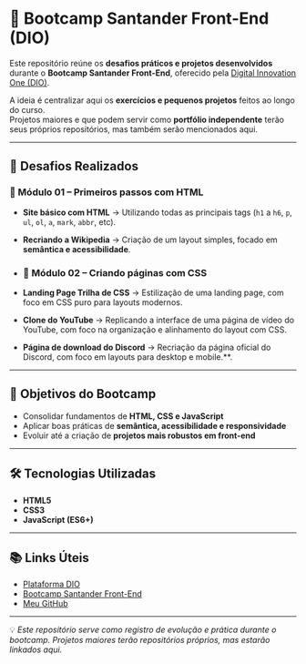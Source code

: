 # 🚀 Bootcamp Santander Front-End (DIO)

Este repositório reúne os **desafios práticos e projetos desenvolvidos** durante o **Bootcamp Santander Front-End**, oferecido pela [Digital Innovation One (DIO)](https://www.dio.me/).  

A ideia é centralizar aqui os **exercícios e pequenos projetos** feitos ao longo do curso.  
Projetos maiores e que podem servir como **portfólio independente** terão seus próprios repositórios, mas também serão mencionados aqui.  

---

## 📌 Desafios Realizados

### 🔹 Módulo 01 – Primeiros passos com HTML
- **Site básico com HTML** → Utilizando todas as principais tags (`h1` a `h6`, `p`, `ul`, `ol`, `a`, `mark`, `abbr`, etc).  
- **Recriando a Wikipedia** → Criação de um layout simples, focado em **semântica e acessibilidade**.

  
- ### 🔹 Módulo 02 – Criando páginas com CSS

- **Landing Page Trilha de CSS** → Estilização de uma landing page, com foco em CSS puro para layouts modernos.
- **Clone do YouTube** → Replicando a interface de uma página de vídeo do YouTube, com foco na organização e alinhamento do layout com CSS.
- **Página de download do Discord** → Recriação da página oficial do Discord, com foco em layouts para desktop e mobile.**.

---

## 🎯 Objetivos do Bootcamp
- Consolidar fundamentos de **HTML, CSS e JavaScript**  
- Aplicar boas práticas de **semântica, acessibilidade e responsividade**  
- Evoluir até a criação de **projetos mais robustos em front-end**  

---

## 🛠️ Tecnologias Utilizadas
- **HTML5**  
- **CSS3**  
- **JavaScript (ES6+)**  

---

## 📚 Links Úteis
- [Plataforma DIO](https://www.dio.me/)  
- [Bootcamp Santander Front-End](https://assets.santanderopenacademy.com/uploaded/programs/22ad1fc1-96cf-4861-9afb-679299caa63d)  
- [Meu GitHub](https://github.com/GabrielCotrimMiron)  

---

💡 *Este repositório serve como registro de evolução e prática durante o bootcamp. Projetos maiores terão repositórios próprios, mas estarão linkados aqui.*  
